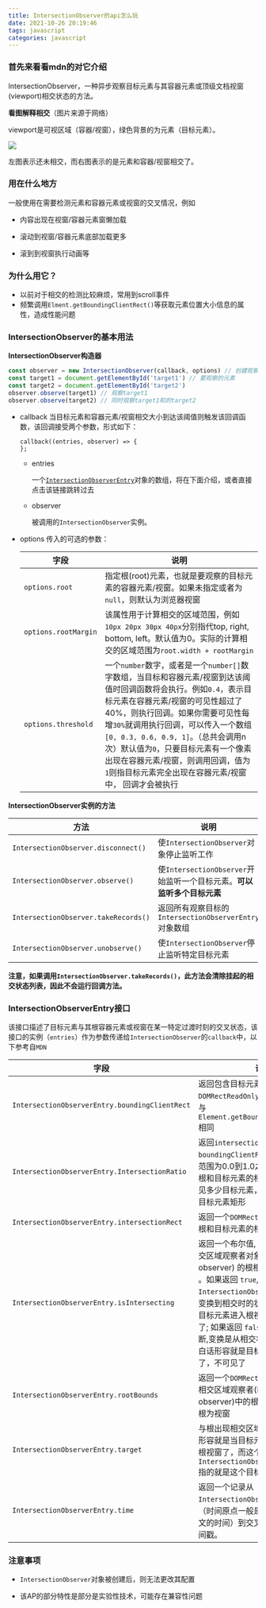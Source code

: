 ```yaml
---
title: IntersectionObserver的api怎么玩
date: 2021-10-26 20:19:46
tags: javascript
categories: javascript
---
```


### 首先来看看mdn的对它介绍

IntersectionObserver，一种异步观察目标元素与其容器元素或顶级文档视窗(viewport)相交状态的方法。

**看图解释相交**（图片来源于网络）

viewport是可视区域（容器/视窗），绿色背景的为元素（目标元素）。

![](https://upload-images.jianshu.io/upload_images/4060631-17210430f2cbf15c.png?imageMogr2/auto-orient/strip|imageView2/2/w/742/format/webp)

左图表示还未相交，而右图表示的是元素和容器/视窗相交了。

### 用在什么地方

一般使用在需要检测元素和容器元素或视窗的交叉情况，例如

* 内容出现在视窗/容器元素窗懒加载

* 滚动到视窗/容器元素底部加载更多
* 滚到到视窗执行动画等

### 为什么用它？

* 以前对于相交的检测比较麻烦，常用到scroll事件
* 频繁调用`Elment.getBoundingClientRect()`等获取元素位置大小信息的属性，造成性能问题

### IntersectionObserver的基本用法

**IntersectionObserver构造器**

```javascript
const observer = new IntersectionObserver(callback, options) // 创建观察者
const target1 = document.getElementById('target1') // 要观察的元素
const target2 = document.getElementById('target2')
observer.observe(target1) // 观察target1
observer.observe(target2) // 同时观察target1和的target2
```

* callback 当目标元素和容器元素/视窗相交大小到达该阈值则触发该回调函数，该回调接受两个参数，形式如下：

  ```
  callback((entries, observer) => {
  };
  ```

    * entries

      一个[`IntersectionObserverEntry`](#IntersectionObserverEntry接口)对象的数组，将在下面介绍，或者直接点击该链接跳转过去

    * observer

      被调用的`IntersectionObserver`实例。


* options 传入的可选的参数：

  | 字段                  | 说明                                                                                                                                                                                                                                      |
    |  ----  | ----  |
  | `options.root`       | 指定根(root)元素，也就是要观察的目标元素的容器元素/视窗。如果未指定或者为`null`，则默认为浏览器视窗                                                                                                                                                                                |
  | `options.rootMargin` | 该属性用于计算相交的区域范围，例如`10px 20px 30px 40px`分别指代top, right, bottom, left。默认值为0。实际的计算相交的区域范围为`root.width + rootMargin`                                                                                                                         |
  | `options.threshold`  | 一个`number`数字，或者是一个`number[]`数字数组，当目标和容器元素/视窗到达该阈值时回调函数将会执行。例如`0.4`，表示目标元素在容器元素/视窗的可见性超过了40%，则执行回调。如果你需要可见性每增`30%`就调用执行回调，可以传入一个数组`[0, 0.3, 0.6, 0.9, 1]`。（总共会调用n次）默认值为`0`，只要目标元素有一个像素出现在容器元素/视窗，则调用回调，值为`1`则指目标元素完全出现在容器元素/视窗中， 回调才会被执行 |

**IntersectionObserver实例的方法**

| 方法                                 | 说明                                                         |
| ------------------------------------ | ------------------------------------------------------------ |
| `IntersectionObserver.disconnect()`  | 使`IntersectionObserver`对象停止监听工作                     |
| `IntersectionObserver.observe()`     | 使`IntersectionObserver`开始监听一个目标元素。**可以监听多个目标元素** |
| `IntersectionObserver.takeRecords()` | 返回所有观察目标的`IntersectionObserverEntry`对象数组        |
| `IntersectionObserver.unobserve()`   | 使`IntersectionObserver`停止监听特定目标元素                 |

**注意，如果调用`IntersectionObserver.takeRecords()`，此方法会清除挂起的相交状态列表，因此不会运行回调方法。**

### IntersectionObserverEntry接口

该接口描述了目标元素与其根容器元素或视窗在某一特定过渡时刻的交叉状态，该接口的实例（`entries`）作为参数传递给`IntersectionObserver`的`callback`中，以下参考自`MDN`

| 字段                                           | 说明                                                         |
| ---------------------------------------------- | ------------------------------------------------------------ |
| `IntersectionObserverEntry.boundingClientRect` | 返回包含目标元素的边界信息的`DOMRectReadOnly`。边界的计算方式与  `Element.getBoundingClientRect()`相同 |
| `IntersectionObserverEntry.IntersectionRatio`  | 返回`intersectionRect` 与 `boundingClientRect` 的比例值。值范围为0.0到1.0之间的数字，表示在根和目标元素的相交矩形内实际上可见多少目标元素，也就是交点矩形比目标元素矩形 |
| `IntersectionObserverEntry.intersectionRect`   | 返回一个`DOMRectReadOnly`用来描述根和目标元素的相交区域      |
| `IntersectionObserverEntry.isIntersecting`     | 返回一个布尔值, 如果目标元素与相交区域观察者对象(intersection observer) 的根相交，则返回 `true` 。如果返回 `true`, 则 `IntersectionObserverEntry` 描述了变换到相交时的状态，白话形容就是目标元素进入根视窗了，也就是可见了; 如果返回 `false`, 那么可以由此判断,变换是从相交状态到非相交状态，白话形容就是目标元素离开根视窗了，不可见了 |
| `IntersectionObserverEntry.rootBounds`         | 返回一个`DOMRectReadOnly`用来描述相交区域观察者(intersection observer)中的根。没有指定根，则根为视窗 |
| `IntersectionObserverEntry.target`             | 与根出现相交区域改变的元素。白话形容就是当目标元素进入或者离开了根视窗了，而这个`IntersectionObserverEntry.target`指的就是这个目标元素 |
| `IntersectionObserverEntry.time`               | 返回一个记录从`IntersectionObserver`的时间原点（时间原点一般是指创建浏览器上下文的时间）到交叉被触发的时间的时间戳。 |

### 注意事项

* `IntersectionObserver`对象被创建后，则无法更改其配置

* 该AP的部分特性是部分是实验性技术，可能存在兼容性问题

  

